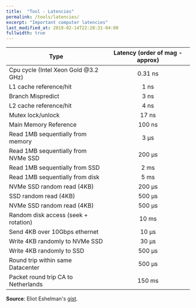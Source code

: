 ```yaml
---
title:  "Tool - Latencies"
permalink: /tools/latencies/
excerpt: "Important computer latencies"
last_modified_at: 2019-02-14T22:20:31-04:00
fullwidth: true
---
```

| Type                                | Latency (order of mag - approx)   |
| ------------------------------------|:---------------------------------:|
| Cpu cycle (Intel Xeon Gold @3.2 GHz)|              0.31 ns              |
| L1 cache reference/hit              |              1   ns               |
| Branch Mispredict                   |              3   ns               |
| L2 cache reference/hit              |              4   ns               |
| Mutex lock/unlock                   |              17  ns               |
| Main Memory Reference               |              100 ns               |
| Read 1MB sequentially  from memory  |              3   μs               |
| Read 1MB sequentially from NVMe SSD |              200 μs               |
| Read 1MB sequentially from SSD      |              2   ms               |
| Read 1MB sequentially from disk     |              5   ms               |
| NVMe SSD random read  (4KB)         |              200 μs               |
| SSD random read  (4KB)              |              500 μs               |
| NVMe SSD random read  (4KB)         |              500 μs               |
| Random disk access (seek + rotation)|              10  ms               |
| Send  4KB over 10Gbps  ethernet     |              10  μs               |
| Write 4KB randomly to NVMe SSD      |              30  μs               |
| Write 4KB randomly to SSD           |              500 μs               |
| Round trip within  same Datacenter  |              500 μs               |
| Packet round trip CA to Netherlands |              150 ms               |

**Source**: Eliot Eshelman's [gist](https://gist.github.com/eshelman).